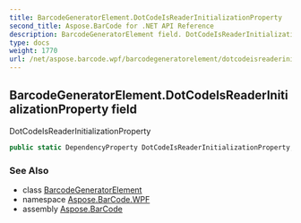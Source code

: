 ```yaml
---
title: BarcodeGeneratorElement.DotCodeIsReaderInitializationProperty
second_title: Aspose.BarCode for .NET API Reference
description: BarcodeGeneratorElement field. DotCodeIsReaderInitializationProperty
type: docs
weight: 1770
url: /net/aspose.barcode.wpf/barcodegeneratorelement/dotcodeisreaderinitializationproperty/
---
```

## BarcodeGeneratorElement.DotCodeIsReaderInitializationProperty field

DotCodeIsReaderInitializationProperty

```csharp
public static DependencyProperty DotCodeIsReaderInitializationProperty;
```

### See Also

* class [BarcodeGeneratorElement](../)
* namespace [Aspose.BarCode.WPF](../../barcodegeneratorelement/)
* assembly [Aspose.BarCode](../../../)


